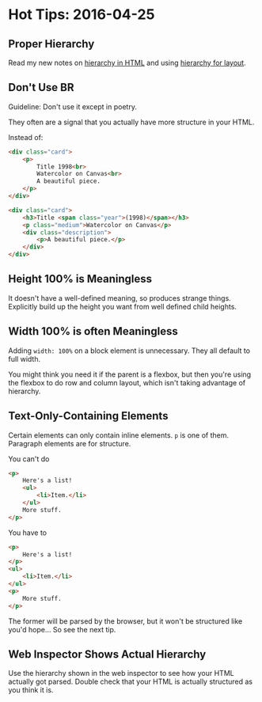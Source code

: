 # Hot Tips: 2016-04-25
## Proper Hierarchy
Read my new notes on [hierarchy in HTML](/notes/html-hierarchy.md) and using [hierarchy for layout](/notes/problem-solving-layout.md).

## Don't Use BR
Guideline: Don't use it except in poetry.

They often are a signal that you actually have more structure in your HTML.

Instead of:
```html
<div class="card">
    <p>
        Title 1998<br>
        Watercolor on Canvas<br>
        A beautiful piece.
    </p>
</div>
```

```html
<div class="card">
    <h3>Title <span class="year">(1998)</span></h3>
    <p class="medium">Watercolor on Canvas</p>
    <div class="description">
        <p>A beautiful piece.</p>
    </div>
</div>
```

## Height 100% is Meaningless
It doesn't have a well-defined meaning, so produces strange things.
Explicitly build up the height you want from well defined child heights.

## Width 100% is often Meaningless
Adding `width: 100%` on a block element is unnecessary.
They all default to full width.

You might think you need it if the parent is a flexbox, but then you're using the flexbox to do row and column layout, which isn't taking advantage of hierarchy.

## Text-Only-Containing Elements
Certain elements can only contain inline elements.
`p` is one of them.
Paragraph elements are for structure.

You can't do
```html
<p>
    Here's a list!
    <ul>
        <li>Item.</li>
    </ul>
    More stuff.
</p>
```

You have to
```html
<p>
    Here's a list!
</p>
<ul>
    <li>Item.</li>
</ul>
<p>
    More stuff.
</p>
```

The former will be parsed by the browser, but it won't be structured like you'd hope...
So see the next tip.

## Web Inspector Shows Actual Hierarchy
Use the hierarchy shown in the web inspector to see how your HTML actually got parsed.
Double check that your HTML is actually structured as you think it is.
